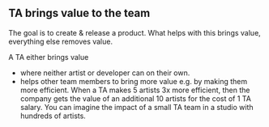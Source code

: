 
## TA brings value to the team
The goal is to create & release a product.
What helps with this brings value, everything else removes value.

A TA either brings value 
- where neither artist or developer can on their own. 
- helps other team members to bring more value
  e.g. by making them more efficient.
  When a TA makes 5 artists 3x more efficient, then the company gets the value of an additional 10 artists for the cost of 1 TA salary. You can imagine the impact of a small TA team in a studio with hundreds of artists.